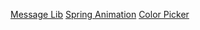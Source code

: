 [Message Lib](https://atlas.layer.com/ios)
[Spring Animation](https://github.com/MengTo/Spring?ref=producthunt)
[Color Picker](http://theolabrothers.com)
